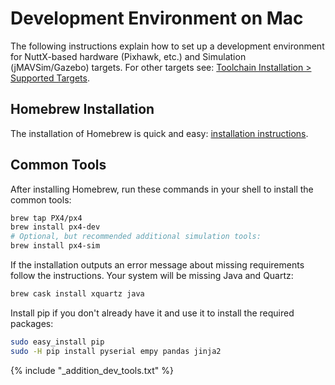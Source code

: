 # Development Environment on Mac

The following instructions explain how to set up a development environment for NuttX-based hardware (Pixhawk, etc.) and Simulation (jMAVSim/Gazebo) targets. For other targets see: [Toolchain Installation > Supported Targets](../setup/dev_env.md#supported-targets).


## Homebrew Installation

The installation of Homebrew is quick and easy: [installation instructions](https://brew.sh).


## Common Tools

After installing Homebrew, run these commands in your shell to install the common tools:

```sh
brew tap PX4/px4
brew install px4-dev
# Optional, but recommended additional simulation tools:
brew install px4-sim
```

If the installation outputs an error message about missing requirements follow the instructions. Your system will be missing Java and Quartz:

```sh
brew cask install xquartz java
```

Install pip if you don't already have it and use it to install the required packages:

```sh
sudo easy_install pip
sudo -H pip install pyserial empy pandas jinja2
```

<!-- import docs for other tools and next steps. -->
{% include "_addition_dev_tools.txt" %}

